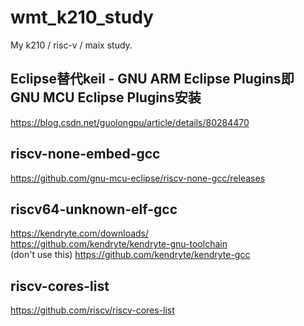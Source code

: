 # wmt_k210_study
My k210 / risc-v / maix study.

## Eclipse替代keil - GNU ARM Eclipse Plugins即 GNU MCU Eclipse Plugins安装  
https://blog.csdn.net/guolongpu/article/details/80284470  

## riscv-none-embed-gcc    
https://github.com/gnu-mcu-eclipse/riscv-none-gcc/releases  

## riscv64-unknown-elf-gcc  
https://kendryte.com/downloads/  
https://github.com/kendryte/kendryte-gnu-toolchain  
(don't use this) https://github.com/kendryte/kendryte-gcc  

## riscv-cores-list  
https://github.com/riscv/riscv-cores-list  
